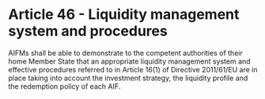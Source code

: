 # Article 46 - Liquidity management system and procedures


AIFMs shall be able to demonstrate to the competent authorities of their home Member State that an appropriate liquidity management system and effective procedures referred to in Article 16(1) of Directive 2011/61/EU are in place taking into account the investment strategy, the liquidity profile and the redemption policy of each AIF.
